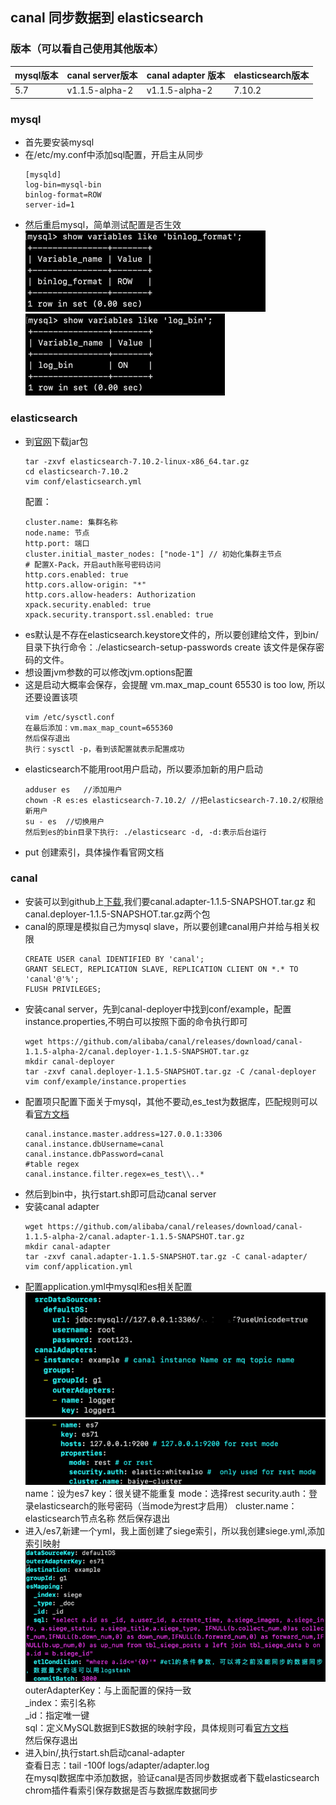 ## canal 同步数据到 elasticsearch

### 版本（可以看自己使用其他版本）

| mysql版本 | canal server版本 | canal adapter 版本 | elasticsearch版本 |
| --------- | -------- | --------| -------- |
| 5.7 | v1.1.5-alpha-2 | v1.1.5-alpha-2| 7.10.2|

### mysql
* 首先要安装mysql
* 在/etc/my.conf中添加sql配置，开启主从同步
  ```
  [mysqld]
  log-bin=mysql-bin
  binlog-format=ROW
  server-id=1
  ```
* 然后重启mysql，简单测试配置是否生效
  ![img.png](img.png)
  ![img_1.png](img_1.png)

### elasticsearch
* 到[官网](https://www.elastic.co/cn/downloads/past-releases#elasticsearch)下载jar包
  ```
  tar -zxvf elasticsearch-7.10.2-linux-x86_64.tar.gz
  cd elasticsearch-7.10.2
  vim conf/elasticsearch.yml
  ```
  配置：
  ```
  cluster.name: 集群名称
  node.name: 节点
  http.port: 端口
  cluster.initial_master_nodes: ["node-1"] // 初始化集群主节点
  # 配置X-Pack，开启auth账号密码访问
  http.cors.enabled: true
  http.cors.allow-origin: "*"
  http.cors.allow-headers: Authorization
  xpack.security.enabled: true
  xpack.security.transport.ssl.enabled: true
  ```
* es默认是不存在elasticsearch.keystore文件的，所以要创建给文件，到bin/目录下执行命令：./elasticsearch-setup-passwords create
  该文件是保存密码的文件。
* 想设置jvm参数的可以修改jvm.options配置
* 这是启动大概率会保存，会提醒 vm.max_map_count 65530 is too low, 所以还要设置该项
  ```
  vim /etc/sysctl.conf
  在最后添加：vm.max_map_count=655360
  然后保存退出
  执行：sysctl -p，看到该配置就表示配置成功
  ```
* elasticsearch不能用root用户启动，所以要添加新的用户启动
  ```
  adduser es   //添加用户
  chown -R es:es elasticsearch-7.10.2/ //把elasticsearch-7.10.2/权限给新用户
  su - es  //切换用户
  然后到es的bin目录下执行: ./elasticsearc -d, -d:表示后台运行
  ```
* put 创建索引，具体操作看官网文档
### canal
* 安装可以到github上[下载](https://github.com/alibaba/canal/releases/tag/canal-1.1.5-alpha-2),我们要canal.adapter-1.1.5-SNAPSHOT.tar.gz
和canal.deployer-1.1.5-SNAPSHOT.tar.gz两个包
* canal的原理是模拟自己为mysql slave，所以要创建canal用户并给与相关权限
  ```
  CREATE USER canal IDENTIFIED BY 'canal';
  GRANT SELECT, REPLICATION SLAVE, REPLICATION CLIENT ON *.* TO 'canal'@'%';
  FLUSH PRIVILEGES;
  ```
* 安装canal server，先到canal-deployer中找到conf/example，配置instance.properties,不明白可以按照下面的命令执行即可
  ```
  wget https://github.com/alibaba/canal/releases/download/canal-1.1.5-alpha-2/canal.deployer-1.1.5-SNAPSHOT.tar.gz
  mkdir canal-deployer
  tar -zxvf canal.deployer-1.1.5-SNAPSHOT.tar.gz -C /canal-deployer
  vim conf/example/instance.properties
  ```
* 配置项只配置下面关于mysql，其他不要动,es_test为数据库，匹配规则可以看[官方文档](https://github.com/alibaba/canal/wiki/Sync-ES)
  ```
  canal.instance.master.address=127.0.0.1:3306
  canal.instance.dbUsername=canal
  canal.instance.dbPassword=canal
  #table regex
  canal.instance.filter.regex=es_test\\..*
  ```
* 然后到bin中，执行start.sh即可启动canal server  
* 安装canal adapter
  ```
  wget https://github.com/alibaba/canal/releases/download/canal-1.1.5-alpha-2/canal.adapter-1.1.5-SNAPSHOT.tar.gz
  mkdir canal-adapter
  tar -zxvf canal.adapter-1.1.5-SNAPSHOT.tar.gz -C canal-adapter/
  vim conf/application.yml
  ```
* 配置application.yml中mysql和es相关配置
  ![img_2.png](img_2.png)
  ![img_3.png](img_3.png)
  name：设为es7
  key：很关键不能重复
  mode：选择rest
  security.auth：登录elasticsearch的账号密码（当mode为rest才启用）
  cluster.name：elasticsearch节点名称
  然后保存退出
* 进入/es7,新建一个yml，我上面创建了siege索引，所以我创建siege.yml,添加索引映射  
  ![img_4.png](img_4.png)
  outerAdapterKey：与上面配置的保持一致  
  _index：索引名称  
  _id：指定唯一键  
  sql：定义MySQL数据到ES数据的映射字段，具体规则可看[官方文档](https://github.com/alibaba/canal/wiki/Sync-ES)  
  然后保存退出  
* 进入bin/,执行start.sh启动canal-adapter  
  查看日志：tail -100f logs/adapter/adapter.log  
  在mysql数据库中添加数据，验证canal是否同步数据或者下载elasticsearch chrom插件看索引保存数据是否与数据库数据同步